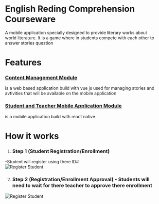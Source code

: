 # English Reding Comprehension Courseware
A mobile application specially designed to provide literary works about world literature. It is a game where in students compete with each other to answer stories question

# Features
### [Content Management Module](https://github.com/thekingrenz23/Courseware-Admin)
is a web based application build with vue js used for managing stories and avtivities that will be available on the mobile application

### [Student and Teacher Mobile Application Module](https://github.com/thekingrenz23/Courseware)
is a mobile application build with react native

# How it works
1. ### Step 1  (Student Registration/Enrollment)
-Student will register using there ID#  
![Register Student](http://fusiontechph.com/renz/courseware_register.gif "Register Student")

2. ### Step 2  (Registration/Enrollment Approval) - Students will need to wait for there teacher to approve there enrollment
![Register Student](http://fusiontechph.com/renz/courseware_enroll.gif "Register Student")
